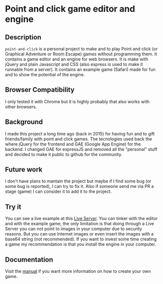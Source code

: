 # Point and click game editor and engine

## Description
`point-and-click` is a personal project to make and to play Point and click (or Graphical Adventure or Room Escape) games without programming them. It contains a game editor and an engine for web browsers. It is make with jQuery and plain Javascript and CSS (also express is used to make it runnable from a server).
It contains an example game (Safari) made for fun and to show the potential of the engine.

## Browser Compatibility
I only tested it with Chrome but it is highly probably that also works with other browsers.

## Background
I made this project a long time ago (back in 2015) for having fun and to gift friends/family with point and click games. The tecnologies used back the where jQuery for the frontend and GAE (Google App Engine) for the backend. I changed GAE for expressJS and removed all the "personal" stuff and decided to make it public to github for the community.

## Future work
I don't have plans to mantain the project but maybe if I find some bug (or some bug is reported), I can try to fix it. Also if someone send me via PR a stage (game) I can consider it to add it to the project.

## Try it
You can see a live example at this [Live Server](https://point-and-click.herokuapp.com/). You can tinker with the editor and with the example game, the only limitation is that doing through a Live Server you can not point to images in your computer due to security reasons. But you can use Internet images or even insert the images with a base64 string (not recommended). If you want to invest some time creating a game my recommendation is that you install the engine in your computer.

## Documentation
Visit the [manual](docs/manual.md) if you want more information on how to create your own game.
